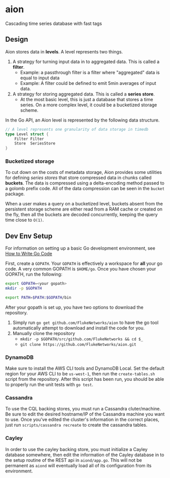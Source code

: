 aion
======

Cascading time series database with fast tags

## Design

Aion stores data in **levels**. A level represents two things.

1. A strategy for turning input data in to aggregated data. This is called a **filter**. 
   * Example: a passthrough filter is a filter where "aggregated" data is equal to input data
   * Example: A filter could be defined to emit 5min averages of input data.
2. A strategy for storing aggregated data. This is called a **series store**.
   * At the most basic level, this is just a database that stores a time series. On a more complex level, it could be a bucketized storage scheme.

In the Go API, an Aion level is represented by the following data structure.

````go
// A level represents one granularity of data storage in timedb
type Level struct {
	Filter Filter
	Store  SeriesStore
}
````

### Bucketized storage

To cut down on the costs of metadata storage, Aion provides some utilities for defining *series stores* that store compressed data in chunks called **buckets**. The data is compressed using a delta-encoding method passed to a golomb prefix code. All of the data compression can be seen in the `bucket` package.

When a user makes a query on a bucketized level, buckets absent from the persistent storage scheme are either read from a RAM cache or created on the fly, then all the buckets are decoded concurrently, keeping the query time close to `O(1)`.

## Dev Env Setup

For information on setting up a basic Go development environment, see [How to Write Go Code](https://golang.org/doc/code.html)

First, create a `GOPATH`. Your `GOPATH` is effectively a workspace for **all** your go code. A very common GOPATH is `$HOME/go`. Once you have chosen your GOPATH, run the following:

````bash
export GOPATH=<your gopath>
mkdir -p $GOPATH

export PATH=$PATH:$GOPATH/bin
````

After your gopath is set up, you have two options to download the repository.

1. Simply run `go get github.com/FlukeNetworks/aion` to have the go tool automatically attempt to download and install the code for you.
2. Manually clone the repository
   * `mkdir -p $GOPATH/src/github.com/FlukeNetworks && cd $_`
   * `git clone https://github.com/FlukeNetworks/aion.git`

### DynamoDB

Make sure to install the AWS CLI tools and DynamoDB Local. Set the default region for your AWS CLI to be `us-west-1`, then run the `create-tables.sh` script from the repository. After this script has been run, you should be able to properly run the unit tests with `go test`.

### Cassandra

To use the CQL backing stores, you must run a Cassandra cluter/machine. Be sure to edit the desired hostname/IP of the Cassandra machine you want to use. Once you've edited the cluster's information in the correct places, just run `scripts/cassandra recreate` to create the cassandra tables.

### Cayley

In order to use the cayley backing store, you must initialize a Cayley database somewhere, then edit the information of the Cayley database in to the setup routine of the REST api in `aiond/app.go`. This will not be permanent as `aiond` will eventually load all of its configuration from its environment.
